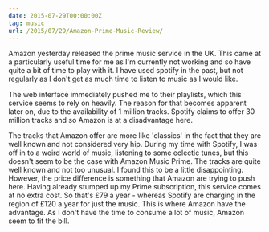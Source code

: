 ```yaml
---
date: 2015-07-29T00:00:00Z
tag: music
url: /2015/07/29/Amazon-Prime-Music-Review/
---
```


Amazon yesterday released the prime music service in the UK. This came at a particularly useful time for me as I'm currently not working and so have quite a bit of time to play with it. I have used spotify in the past, but not regularly as I don't get as much time to listen to music as I would like.

The web interface immediately pushed me to their playlists, which this service seems to rely on heavily. The reason for that becomes apparent later on, due to the availability of 1 million tracks. Spotify claims to offer 30 million tracks and so Amazon is at a disadvantage here.

The tracks that Amazon offer are more like 'classics' in the fact that they are well known and not considered very hip. During my time with Spotify, I was off in to a weird world of music, listening to some eclectic tunes, but this doesn't seem to be the case with Amazon Music Prime. The tracks are quite well known and not too unusual. I found this to be a little disappointing. However, the price difference is something that Amazon are trying to push here. Having already stumped up my Prime subscription, this service comes at no extra cost. So that's £79 a year - whereas Spotify are charging in the region of £120 a year for just the music. This is where Amazon have the advantage. As I don't have the time to consume a lot of music, Amazon seem to fit the bill. 